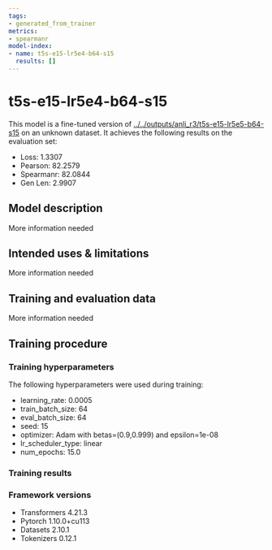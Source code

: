 ```yaml
---
tags:
- generated_from_trainer
metrics:
- spearmanr
model-index:
- name: t5s-e15-lr5e4-b64-s15
  results: []
---
```


<!-- This model card has been generated automatically according to the information the Trainer had access to. You
should probably proofread and complete it, then remove this comment. -->

# t5s-e15-lr5e4-b64-s15

This model is a fine-tuned version of [../../outputs/anli_r3/t5s-e15-lr5e5-b64-s15](https://huggingface.co/../../outputs/anli_r3/t5s-e15-lr5e5-b64-s15) on an unknown dataset.
It achieves the following results on the evaluation set:
- Loss: 1.3307
- Pearson: 82.2579
- Spearmanr: 82.0844
- Gen Len: 2.9907

## Model description

More information needed

## Intended uses & limitations

More information needed

## Training and evaluation data

More information needed

## Training procedure

### Training hyperparameters

The following hyperparameters were used during training:
- learning_rate: 0.0005
- train_batch_size: 64
- eval_batch_size: 64
- seed: 15
- optimizer: Adam with betas=(0.9,0.999) and epsilon=1e-08
- lr_scheduler_type: linear
- num_epochs: 15.0

### Training results



### Framework versions

- Transformers 4.21.3
- Pytorch 1.10.0+cu113
- Datasets 2.10.1
- Tokenizers 0.12.1
